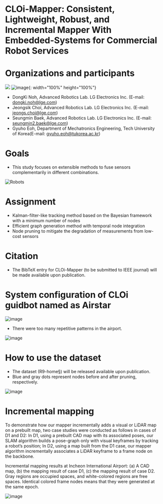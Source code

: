 # CLOi-Mapper: Consistent, Lightweight, Robust, and Incremental Mapper With Embedded-Systems for Commercial Robot Services

# Organizations and participants
 ![](https://www.lge.co.kr/lgekor/asset/company/images/about/ci_img03.jpg)
 ![image](https://github.com/Multiplanet-Robot/CLOi-Mapper-Consistent-Lightweight-Robust-and-Incremental-Mapper-With-Embedded-Systems/assets/93900066/9e39d2db-f7ac-45cc-a50d-d713db8853bd){: width="100%" height="100%"}

* DongKi Noh, Advanced Robotics Lab. LG Electronics Inc. (E-mail: dongki.noh@lge.com)
* Jeongsik Choi, Advanced Robotics Lab. LG Electronics Inc. (E-mail: jeongs.choi@lge.com)
* Seungmin Baek, Advanced Robotics Lab. LG Electronics Inc. (E-mail: seungmin2.baek@lge.com)
* Gyuho Eoh, Department of Mechatronics Engineering, Tech University of Korea(E-mail: gyuho.eoh@tukorea.ac.kr)

# Goals
* This study focuses on extensible methods to fuse sensors complementarily in different combinations.
 
![Robots](https://github.com/Multiplanet-Robot/CLOi-Mapper-Consistent-Lightweight-Robust-and-Incremental-Mapper-With-Embedded-Systems/assets/93900066/2d6f8d98-ce17-4046-8a20-f3963219590c)



# Assignment
* Kalman-filter-like tracking method based on the Bayesian framework with a minimum number of nodes
* Efficient graph generation method with temporal node integration
* Node pruning to mitigate the degradation of measurements from low-cost sensors

# Citation

* The BibTeX entry for CLOi-Mapper (to be submitted to IEEE journal) will be made available upon publication.
# System configuration of CLOi guidbot named as Airstar
![image](https://github.com/Multiplanet-Robot/CLOi-Mapper-Consistent-Lightweight-Robust-and-Incremental-Mapper-With-Embedded-Systems/assets/93900066/5338fd65-868c-44d4-93fa-5d68668a95d2)

* There were too many repetitive patterns in the airport.
 
![image](https://github.com/Multiplanet-Robot/CLOi-Mapper-Consistent-Lightweight-Robust-and-Incremental-Mapper-With-Embedded-Systems/assets/93900066/a1816067-d759-4ecb-ae1b-a615acf7b549)
# How to use the dataset

* The dataset (R9-home§) will be released available upon publication.
* Blue and gray dots represent nodes before and after pruning, respectively.

![image](https://github.com/Multiplanet-Robot/CLOi-Mapper-Consistent-Lightweight-Robust-and-Incremental-Mapper-With-Embedded-Systems/assets/93900066/ca6cc753-71fb-4a94-a03c-6fcd6c70db2b)

# Incremental mapping
To demonstrate how our mapper incrementally adds a visual or LiDAR map on a prebuilt map, two case studies were
conducted as follows in cases of D1 and D2: In D1, using a prebuilt CAD map with its associated poses, our SLAM algorithm builds a pose-graph only with visual keyframes
by tracking a robot’s position; In D2, using a map built from the D1 case, our mapper algorithm incrementally associates a LiDAR keyframe to a frame node
on the backbone.

Incremental mapping results at Incheon International Airport: (a) A CAD map, (b) the mapping result of case D1, (c) the
mapping result of case D2. Gray regions are occupied spaces, and white-colored regions are free
spaces. Identical colored frame nodes means that they were generated at the same epoch.


![image](https://github.com/Multiplanet-Robot/CLOi-Mapper-Consistent-Lightweight-Robust-and-Incremental-Mapper-With-Embedded-Systems/assets/93900066/00ecac5c-ee82-49a3-aafb-18656e9be439)

